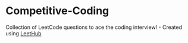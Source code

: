 # Competitive-Coding
Collection of LeetCode questions to ace the coding interview! - Created using [LeetHub](https://github.com/QasimWani/LeetHub)
